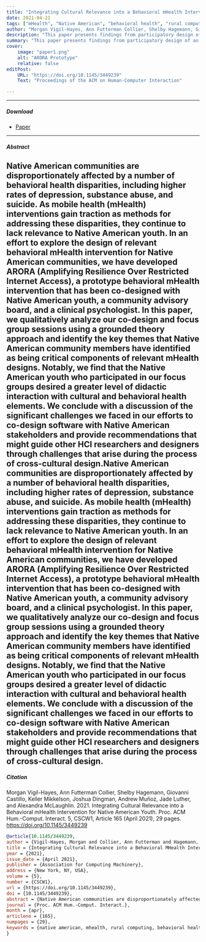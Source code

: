 ```yaml
---
title: "Integrating Cultural Relevance into a Behavioral mHealth Intervention for Native American Youth" 
date: 2021-04-21
tags: ["mHealth", "Native American", "behavioral health", "rural computing"]
author: "Morgan Vigil-Hayes, Ann Futterman Collier, Shelby Hagemann, Giovanni Castillo, Keller Mikkelson, Joshua Dingman, Andrew Muñoz, Jade Luther, and Alexandra McLaughlin"
description: "This paper presents findings from participatory design of an mHealth system for Native American youth. Published in CSCW 2021." 
summary: "This paper presents findings from participatory design of an mHealth system for Native American youth. Published in CSCW 2021." 
cover:
    image: "paper1.png"
    alt: "ARORA Prototype"
    relative: false
editPost:
    URL: "https://doi.org/10.1145/3449239"
    Text: "Proceedings of the ACM on Human-Computer Interaction"

---
```


---

##### Download

+ [Paper](VCH+2021.pdf)

---

##### Abstract

Native American communities are disproportionately affected by a number of behavioral health disparities, including higher rates of depression, substance abuse, and suicide. As mobile health (mHealth) interventions gain traction as methods for addressing these disparities, they continue to lack relevance to Native American youth. In an effort to explore the design of relevant behavioral mHealth intervention for Native American communities, we have developed ARORA (Amplifying Resilience Over Restricted Internet Access), a prototype behavioral mHealth intervention that has been co-designed with Native American youth, a community advisory board, and a clinical psychologist. In this paper, we qualitatively analyze our co-design and focus group sessions using a grounded theory approach and identify the key themes that Native American community members have identified as being critical components of relevant mHealth designs. Notably, we find that the Native American youth who participated in our focus groups desired a greater level of didactic interaction with cultural and behavioral health elements. We conclude with a discussion of the significant challenges we faced in our efforts to co-design software with Native American stakeholders and provide recommendations that might guide other HCI researchers and designers through challenges that arise during the process of cross-cultural design.Native American communities are disproportionately affected by a number of behavioral health disparities, including higher rates of depression, substance abuse, and suicide. As mobile health (mHealth) interventions gain traction as methods for addressing these disparities, they continue to lack relevance to Native American youth. In an effort to explore the design of relevant behavioral mHealth intervention for Native American communities, we have developed ARORA (Amplifying Resilience Over Restricted Internet Access), a prototype behavioral mHealth intervention that has been co-designed with Native American youth, a community advisory board, and a clinical psychologist. In this paper, we qualitatively analyze our co-design and focus group sessions using a grounded theory approach and identify the key themes that Native American community members have identified as being critical components of relevant mHealth designs. Notably, we find that the Native American youth who participated in our focus groups desired a greater level of didactic interaction with cultural and behavioral health elements. We conclude with a discussion of the significant challenges we faced in our efforts to co-design software with Native American stakeholders and provide recommendations that might guide other HCI researchers and designers through challenges that arise during the process of cross-cultural design.
---

##### Citation

Morgan Vigil-Hayes, Ann Futterman Collier, Shelby Hagemann, Giovanni Castillo, Keller Mikkelson, Joshua Dingman, Andrew Muñoz, Jade Luther, and Alexandra McLaughlin. 2021. Integrating Cultural Relevance into a Behavioral mHealth Intervention for Native American Youth. Proc. ACM Hum.-Comput. Interact. 5, CSCW1, Article 165 (April 2021), 29 pages. https://doi.org/10.1145/3449239


```BibTeX
@article{10.1145/3449239,
author = {Vigil-Hayes, Morgan and Collier, Ann Futterman and Hagemann, Shelby and Castillo, Giovanni and Mikkelson, Keller and Dingman, Joshua and Mu\~{n}oz, Andrew and Luther, Jade and McLaughlin, Alexandra},
title = {Integrating Cultural Relevance into a Behavioral MHealth Intervention for Native American Youth},
year = {2021},
issue_date = {April 2021},
publisher = {Association for Computing Machinery},
address = {New York, NY, USA},
volume = {5},
number = {CSCW1},
url = {https://doi.org/10.1145/3449239},
doi = {10.1145/3449239},
abstract = {Native American communities are disproportionately affected by a number of behavioral health disparities, including higher rates of depression, substance abuse, and suicide. As mobile health (mHealth) interventions gain traction as methods for addressing these disparities, they continue to lack relevance to Native American youth. In an effort to explore the design of relevant behavioral mHealth intervention for Native American communities, we have developed ARORA (Amplifying Resilience Over Restricted Internet Access), a prototype behavioral mHealth intervention that has been co-designed with Native American youth, a community advisory board, and a clinical psychologist. In this paper, we qualitatively analyze our co-design and focus group sessions using a grounded theory approach and identify the key themes that Native American community members have identified as being critical components of relevant mHealth designs. Notably, we find that the Native American youth who participated in our focus groups desired a greater level of didactic interaction with cultural and behavioral health elements. We conclude with a discussion of the significant challenges we faced in our efforts to co-design software with Native American stakeholders and provide recommendations that might guide other HCI researchers and designers through challenges that arise during the process of cross-cultural design.},
journal = {Proc. ACM Hum.-Comput. Interact.},
month = {apr},
articleno = {165},
numpages = {29},
keywords = {native american, mhealth, rural computing, behavioral health}
}
```


